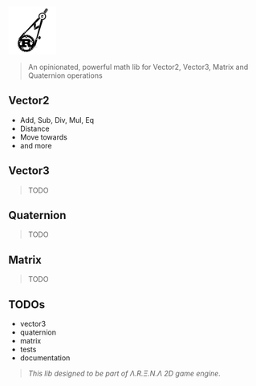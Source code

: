 ![](./misc/rmath.png)

> An opinionated, powerful math lib for Vector2, Vector3, Matrix and Quaternion operations

## Vector2
 - Add, Sub, Div, Mul, Eq
 - Distance
 - Move towards
 - and more

## Vector3
> TODO

## Quaternion
> TODO

## Matrix
> TODO


## TODOs
- vector3
- quaternion
- matrix
- tests
- documentation


> _This lib designed to be part of Λ.R.Ξ.N.Λ 2D game engine._